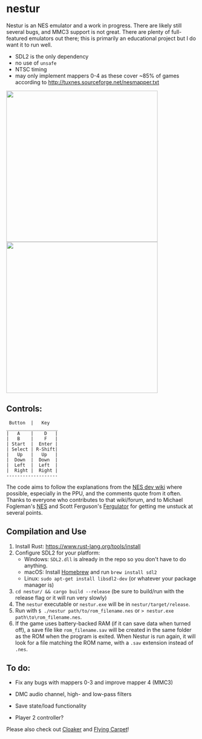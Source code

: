 # nestur

Nestur is an NES emulator and a work in progress. There are likely still several bugs, and MMC3 support is not great. There are plenty of full-featured emulators out there; this is primarily an educational project but I do want it to run well.
- SDL2 is the only dependency
- no use of `unsafe`
- NTSC timing
- may only implement mappers 0-4 as these cover ~85% of games according to http://tuxnes.sourceforge.net/nesmapper.txt

<img src="pics/smb.png" width=400>  <img src="pics/zelda_dungeon.png" width=400>

## Controls:
```
 Button  |   Key
___________________
|   A    |    D   |
|   B    |    F   |
| Start  |  Enter |
| Select | R-Shift|
|   Up   |   Up   |
|  Down  |  Down  |
|  Left  |  Left  |
|  Right |  Right |
-------------------
```
The code aims to follow the explanations from the [NES dev wiki](https://wiki.nesdev.com/w/index.php/NES_reference_guide) where possible, especially in the PPU, and the comments quote from it often. Thanks to everyone who contributes to that wiki/forum, and to Michael Fogleman's [NES](https://github.com/fogleman/nes) and Scott Ferguson's [Fergulator](https://github.com/scottferg/Fergulator) for getting me unstuck at several points.

## Compilation and Use

1. Install Rust: https://www.rust-lang.org/tools/install
2. Configure SDL2 for your platform:
    - Windows: `SDL2.dll` is already in the repo so you don't have to do anything.
    - macOS: Install [Homebrew](https://brew.sh/) and run `brew install sdl2`
    - Linux: `sudo apt-get install libsdl2-dev` (or whatever your package manager is)
3. `cd nestur/ && cargo build --release` (be sure to build/run with the release flag or it will run very slowly)
4. The `nestur` executable or `nestur.exe` will be in `nestur/target/release`.
5. Run with `$ ./nestur path/to/rom_filename.nes` or `> nestur.exe path\to\rom_filename.nes`.
6. If the game uses battery-backed RAM (if it can save data when turned off), a save file like `rom_filename.sav` will be created in the same folder as the ROM when the program is exited. When Nestur is run again, it will look for a file matching the ROM name, with a `.sav` extension instead of `.nes`.

## To do:

- Fix any bugs with mappers 0-3 and improve mapper 4 (MMC3)

- DMC audio channel, high- and low-pass filters

- Save state/load functionality

- Player 2 controller?


Please also check out [Cloaker](https://github.com/spieglt/cloaker) and [Flying Carpet](https://github.com/spieglt/flyingcarpet)!
